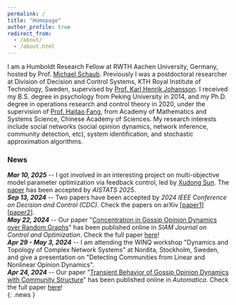 ```yaml
---
permalink: /
title: "Homepage"
author_profile: true
redirect_from: 
  - /about/
  - /about.html
---
```


I am a Humboldt Research Fellow at RWTH Aachen University, Germany, hosted by Prof. [Michael Schaub](https://michaelschaub.github.io/). Previously I was a postdoctoral researcher at Division of Decision and Control Systems, KTH Royal Institute of Technology, Sweden, supervised by [Prof. Karl Henrik Johansson](https://people.kth.se/~kallej/index.html). I received my B.S. degree in psychology from Peking University in 2014, and my Ph.D. degree in operations research and control theory in 2020, under the supervision of [Prof. Haitao Fang](http://lsc.amss.ac.cn/~htfang/index.html), from Academy of Mathematics and Systems Science, Chinese Academy of Sciences. My research interests include social networks (social opinion dynamics, network inference, community detection, etc), system identification, and stochastic approximation algorithms.


### News
***Mar 10, 2025*** -- I got involved in an interesting project on multi-objective model parameter optimization via feedback control, led by [Xudong Sun](https://smilesun.github.io/). The [paper](https://openreview.net/forum?id=8LRZ62HWp3) has been accepted by *AISTATS 2025*.  
***Sep 13, 2024*** -- Two papers have been accepted by *2024 IEEE Conference on Decision and Control (CDC)*. Check the papers on arXiv [<a href="https://arxiv.org/abs/2409.08004">paper1</a>] [<a href="https://arxiv.org/abs/2409.05063">paper2</a>].  
***May 22, 2024*** -- Our paper "[Concentration in Gossip Opinion Dynamics over Random Graphs](https://epubs.siam.org/doi/full/10.1137/23M1545823)" has been published online in *SIAM Journal on Control and Optimization*. Check the full paper [here](/papers/J2024SICON.pdf)!  
***Apr 29 - May 3, 2024*** -- I am attending the WINQ workshop "Dynamics and Topology of Complex Network Systems" at Nordita, Stockholm, Sweden, and give a presentation on "Detecting Communities from Linear and Nonlinear Opinion Dynamics".  
***Apr 24, 2024*** -- Our paper "[Transient Behavior of Gossip Opinion Dynamics with Community Structure](https://www.sciencedirect.com/science/article/pii/S0005109824001201)" has been published online in *Automatica*. Check the full paper [here](/papers/J2024Automatica.pdf)!  
{: .news }

